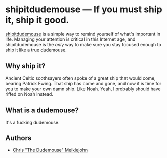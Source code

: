 # shipitdudemouse &mdash; If you must ship it, ship it good.

[shipitdudemouse](https://github.com/cmeiklejohn/shipitdudemouse) is a simple way to remind yourself of what's important in life.  Managing your attention is critical in this Internet age, and shipitdudemouse is the *only* way to make sure you stay focused enough to ship it like a true dudemouse.

## Why ship it?

Ancient Celtic soothsayers often spoke of a great ship that would come, bearing Patrick Ewing.  That ship has come and gone, and now it is time for you to make your own damn ship.  Like Noah.  Yeah, I probably should have riffed on Noah instead.

## What is a dudemouse?

It's a fucking dudemouse.


## Authors

* [Chris "The Dudemouse" Meiklejohn](https://github.com/cmeiklejohn)

